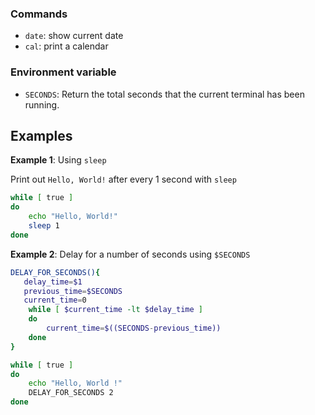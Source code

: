 ### Commands

* ``date``: show current date
* ``cal``: print a calendar

### Environment variable

* ``SECONDS``: Return the total seconds that the current terminal has been running.

## Examples

**Example 1**: Using ``sleep``

Print out ``Hello, World!`` after every 1 second with ``sleep``

```sh
while [ true ]
do
	echo "Hello, World!"
	sleep 1
done
```
**Example 2**: Delay for a number of seconds using ``$SECONDS``

```sh
DELAY_FOR_SECONDS(){
   delay_time=$1 
   previous_time=$SECONDS
   current_time=0 
    while [ $current_time -lt $delay_time ]
    do
        current_time=$((SECONDS-previous_time))
    done 
}

while [ true ]
do
    echo "Hello, World !"
    DELAY_FOR_SECONDS 2
done    
```